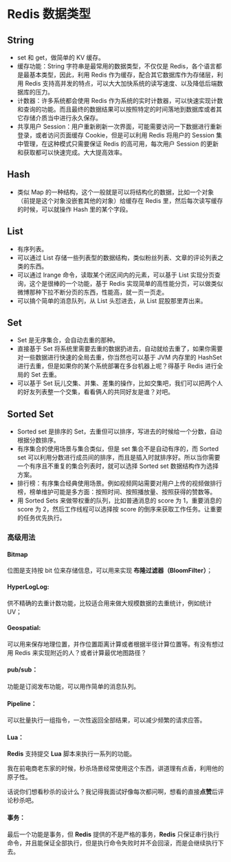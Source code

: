 # Redis 数据类型

## String

* set 和 get，做简单的 KV 缓存。
* 缓存功能：String 字符串是最常用的数据类型，不仅仅是 Redis，各个语言都是最基本类型，因此，利用 Redis 作为缓存，配合其它数据库作为存储层，利用 Redis 支持高并发的特点，可以大大加快系统的读写速度、以及降低后端数据库的压力。
* 计数器：许多系统都会使用 Redis 作为系统的实时计数器，可以快速实现计数和查询的功能。而且最终的数据结果可以按照特定的时间落地到数据库或者其它存储介质当中进行永久保存。
* 共享用户 Session：用户重新刷新一次界面，可能需要访问一下数据进行重新登录，或者访问页面缓存 Cookie，但是可以利用 Redis 将用户的 Session 集中管理，在这种模式只需要保证 Redis 的高可用，每次用户 Session 的更新和获取都可以快速完成。大大提高效率。

## Hash

* 类似 Map 的一种结构，这个一般就是可以将结构化的数据，比如一个对象（前提是这个对象没嵌套其他的对象）给缓存在 Redis 里，然后每次读写缓存的时候，可以就操作 Hash 里的某个字段。

## List

* 有序列表。
* 可以通过 List 存储一些列表型的数据结构，类似粉丝列表、文章的评论列表之类的东西。
* 可以通过 lrange 命令，读取某个闭区间内的元素，可以基于 List 实现分页查询，这个是很棒的一个功能，基于 Redis 实现简单的高性能分页，可以做类似微博那种下拉不断分页的东西，性能高，就一页一页走。
* 可以搞个简单的消息队列，从 List 头怼进去，从 List 屁股那里弄出来。

## Set

* Set 是无序集合，会自动去重的那种。
* 直接基于 Set 将系统里需要去重的数据扔进去，自动就给去重了，如果你需要对一些数据进行快速的全局去重，你当然也可以基于 JVM 内存里的 HashSet 进行去重，但是如果你的某个系统部署在多台机器上呢？得基于 Redis 进行全局的 Set 去重。
* 可以基于 Set 玩儿交集、并集、差集的操作，比如交集吧，我们可以把两个人的好友列表整一个交集，看看俩人的共同好友是谁？对吧。

## Sorted Set

* Sorted set 是排序的 Set，去重但可以排序，写进去的时候给一个分数，自动根据分数排序。
* 有序集合的使用场景与集合类似，但是 set 集合不是自动有序的，而 Sorted set 可以利用分数进行成员间的排序，而且是插入时就排序好。所以当你需要一个有序且不重复的集合列表时，就可以选择 Sorted set 数据结构作为选择方案。
* 排行榜：有序集合经典使用场景。例如视频网站需要对用户上传的视频做排行榜，榜单维护可能是多方面：按照时间、按照播放量、按照获得的赞数等。
* 用 Sorted Sets 来做带权重的队列，比如普通消息的 score 为 1，重要消息的 score 为 2，然后工作线程可以选择按 score 的倒序来获取工作任务。让重要的任务优先执行。

### 高级用法

#### **Bitmap**

位图是支持按 bit 位来存储信息，可以用来实现 **布隆过滤器（BloomFilter）**；

#### **HyperLogLog:**

供不精确的去重计数功能，比较适合用来做大规模数据的去重统计，例如统计 UV；

#### **Geospatial:**

可以用来保存地理位置，并作位置距离计算或者根据半径计算位置等。有没有想过用 Redis 来实现附近的人？或者计算最优地图路径？

#### **pub/sub：**

功能是订阅发布功能，可以用作简单的消息队列。

#### **Pipeline：**

可以批量执行一组指令，一次性返回全部结果，可以减少频繁的请求应答。

#### **Lua：**

**Redis** 支持提交 **Lua** 脚本来执行一系列的功能。

我在前电商老东家的时候，秒杀场景经常使用这个东西，讲道理有点香，利用他的原子性。

话说你们想看秒杀的设计么？我记得我面试好像每次都问啊，想看的直接**点赞**后评论秒杀吧。

#### **事务：**

最后一个功能是事务，但 **Redis** 提供的不是严格的事务，**Redis** 只保证串行执行命令，并且能保证全部执行，但是执行命令失败时并不会回滚，而是会继续执行下去。

